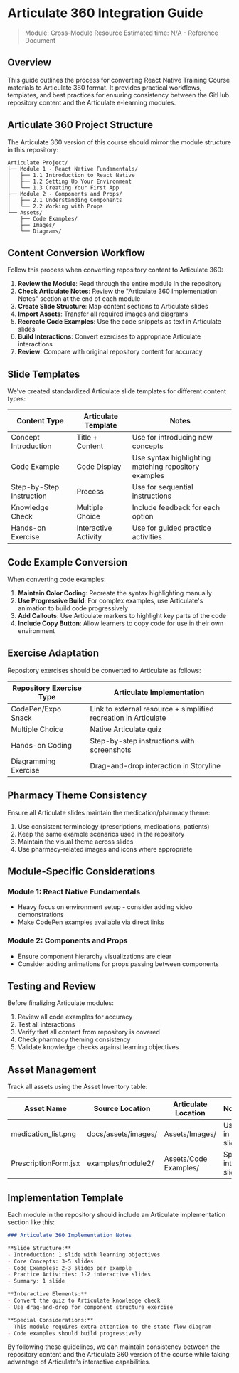 # Articulate 360 Integration Guide

> Module: Cross-Module Resource
> Estimated time: N/A - Reference Document

## Overview

This guide outlines the process for converting React Native Training Course materials to Articulate 360 format. It provides practical workflows, templates, and best practices for ensuring consistency between the GitHub repository content and the Articulate e-learning modules.

## Articulate 360 Project Structure

The Articulate 360 version of this course should mirror the module structure in this repository:

```
Articulate Project/
├── Module 1 - React Native Fundamentals/
│   ├── 1.1 Introduction to React Native
│   ├── 1.2 Setting Up Your Environment
│   └── 1.3 Creating Your First App
├── Module 2 - Components and Props/
│   ├── 2.1 Understanding Components
│   └── 2.2 Working with Props
└── Assets/
    ├── Code Examples/
    ├── Images/
    └── Diagrams/
```

## Content Conversion Workflow

Follow this process when converting repository content to Articulate 360:

1. **Review the Module**: Read through the entire module in the repository
2. **Check Articulate Notes**: Review the "Articulate 360 Implementation Notes" section at the end of each module
3. **Create Slide Structure**: Map content sections to Articulate slides
4. **Import Assets**: Transfer all required images and diagrams
5. **Recreate Code Examples**: Use the code snippets as text in Articulate slides
6. **Build Interactions**: Convert exercises to appropriate Articulate interactions
7. **Review**: Compare with original repository content for accuracy

## Slide Templates

We've created standardized Articulate slide templates for different content types:

| Content Type | Articulate Template | Notes |
|--------------|---------------------|-------|
| Concept Introduction | Title + Content | Use for introducing new concepts |
| Code Example | Code Display | Use syntax highlighting matching repository examples |
| Step-by-Step Instruction | Process | Use for sequential instructions |
| Knowledge Check | Multiple Choice | Include feedback for each option |
| Hands-on Exercise | Interactive Activity | Use for guided practice activities |

## Code Example Conversion

When converting code examples:

1. **Maintain Color Coding**: Recreate the syntax highlighting manually
2. **Use Progressive Build**: For complex examples, use Articulate's animation to build code progressively
3. **Add Callouts**: Use Articulate markers to highlight key parts of the code
4. **Include Copy Button**: Allow learners to copy code for use in their own environment

## Exercise Adaptation

Repository exercises should be converted to Articulate as follows:

| Repository Exercise Type | Articulate Implementation |
|--------------------------|---------------------------|
| CodePen/Expo Snack | Link to external resource + simplified recreation in Articulate |
| Multiple Choice | Native Articulate quiz |
| Hands-on Coding | Step-by-step instructions with screenshots |
| Diagramming Exercise | Drag-and-drop interaction in Storyline |

## Pharmacy Theme Consistency

Ensure all Articulate slides maintain the medication/pharmacy theme:

1. Use consistent terminology (prescriptions, medications, patients)
2. Keep the same example scenarios used in the repository
3. Maintain the visual theme across slides
4. Use pharmacy-related images and icons where appropriate

## Module-Specific Considerations

### Module 1: React Native Fundamentals
- Heavy focus on environment setup - consider adding video demonstrations
- Make CodePen examples available via direct links

### Module 2: Components and Props
- Ensure component hierarchy visualizations are clear
- Consider adding animations for props passing between components

## Testing and Review

Before finalizing Articulate modules:

1. Review all code examples for accuracy
2. Test all interactions
3. Verify that all content from repository is covered
4. Check pharmacy theming consistency
5. Validate knowledge checks against learning objectives

## Asset Management

Track all assets using the Asset Inventory table:

| Asset Name | Source Location | Articulate Location | Notes |
|------------|-----------------|---------------------|-------|
| medication_list.png | docs/assets/images/ | Assets/Images/ | Used in 3 slides |
| PrescriptionForm.jsx | examples/module2/ | Assets/Code Examples/ | Split into 2 slides |

## Implementation Template

Each module in the repository should include an Articulate implementation section like this:

```markdown
### Articulate 360 Implementation Notes

**Slide Structure:**
- Introduction: 1 slide with learning objectives
- Core Concepts: 3-5 slides
- Code Examples: 2-3 slides per example
- Practice Activities: 1-2 interactive slides
- Summary: 1 slide

**Interactive Elements:**
- Convert the quiz to Articulate knowledge check
- Use drag-and-drop for component structure exercise

**Special Considerations:**
- This module requires extra attention to the state flow diagram
- Code examples should build progressively
```

By following these guidelines, we can maintain consistency between the repository content and the Articulate 360 version of the course while taking advantage of Articulate's interactive capabilities. 